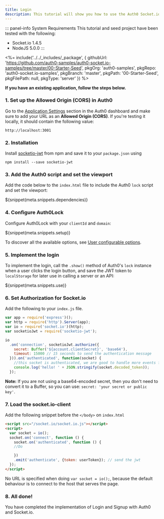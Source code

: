 ```yaml
---
title: Login
description: This tutorial will show you how to use the Auth0 Socket.io SDK to add authentication and authorization to your web app.
---
```


::: panel-info System Requirements
This tutorial and seed project have been tested with the following:
* Socket.io 1.4.5
* NodeJS 5.0.0
:::

<%= include('../../_includes/_package', {
  githubUrl: 'https://github.com/auth0-samples/auth0-socket.io-samples/tree/master/00-Starter-Seed',
  pkgOrg: 'auth0-samples',
  pkgRepo: 'auth0-socket.io-samples',
  pkgBranch: 'master',
  pkgPath: '00-Starter-Seed',
  pkgFilePath: null,
  pkgType: 'server'
}) %>

**If you have an existing application, follow the steps below.**

### 1. Set up the Allowed Origin (CORS) in Auth0

<div class="setup-origin">
<p>Go to the <a href="${uiAppSettingsURL}">Application Settings</a> section in the Auth0 dashboard and make sure to add your URL as an <b>Allowed Origin (CORS)</b>. If you're testing it locally, it should contain the following value:</p>

<pre><code>http://localhost:3001</pre></code>

</div>

### 2. Installation

Install [socketio-jwt](https://github.com/auth0/socketio-jwt) from npm and save it to your `package.json` using

```
npm install --save socketio-jwt
```

### 3. Add the Auth0 script and set the viewport

Add the code below to the `index.html` file to include the Auth0 `lock` script and set the viewport:

${snippet(meta.snippets.dependencies)}

### 4. Configure Auth0Lock

Configure Auth0Lock with your `clientId` and `domain`:

${snippet(meta.snippets.setup)}

To discover all the available options, see [User configurable options](/libraries/lock/v10/customization).

### 5. Implement the login

To implement the login, call the `.show()` method of Auth0's `lock` instance when a user clicks the login button, and save the JWT token to `localStorage` for later use in calling a server or an API:

${snippet(meta.snippets.use)}

### 6. Set Authorization for Socket.io

Add the following to your `index.js` file.

```javascript
var app = require('express')();
var http = require('http').Server(app);
var io = require('socket.io')(http);
var socketioJwt = require('socketio-jwt');

io
  .on('connection', socketioJwt.authorize({
    secret: Buffer('${account.clientSecret}', 'base64'),
    timeout: 15000 // 15 seconds to send the authentication message
  })).on('authenticated', function(socket) {
    //this socket is authenticated, we are good to handle more events from it.
    console.log('hello! ' + JSON.stringify(socket.decoded_token));
  });
```
**Note:** If you are not using a base64-encoded secret, then you don't need to convert it to a Buffer, so you can use: `secret: 'your secret or public key'`.

### 7. Load the socket.io-client

Add the following snippet before the `</body>` on `index.html`

```html
<script src="/socket.io/socket.io.js"></script>
<script>
  var socket = io();
  socket.on('connect', function () {
	socket.on('authenticated', function () {
	//Do

	})
	.emit('authenticate', {token: userToken}); // send the jwt
  });
</script>
```
No URL is specified when doing `var socket = io();`, because the default behaviour is to connect to the host that serves the page.

### 8. All done!

You have completed the implementation of Login and Signup with Auth0 and Socket.io.
